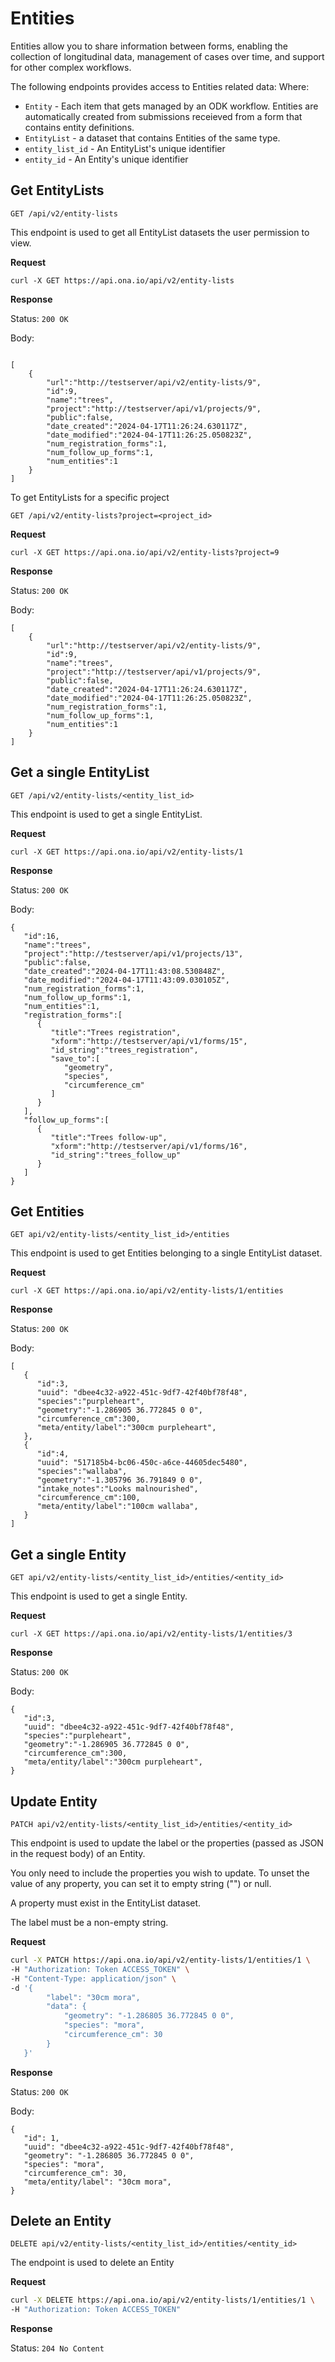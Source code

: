 # Entities

Entities allow you to share information between forms, enabling the collection of longitudinal data, management of cases over time, and support for other complex workflows.

The following endpoints provides access to Entities related data: Where:

- `Entity` - Each item that gets managed by an ODK workflow. Entities are automatically created from submissions receieved from a form that contains entity definitions.
- `EntityList` - a dataset that contains Entities of the same type.
- `entity_list_id` - An EntityList's unique identifier
- `entity_id` - An Entity's unique identifier

## Get EntityLists

`GET /api/v2/entity-lists`

This endpoint is used to get all EntityList datasets the user permission to view.

**Request**

`curl -X GET https://api.ona.io/api/v2/entity-lists`

**Response**

Status: `200 OK`

Body:

```

[
    {
        "url":"http://testserver/api/v2/entity-lists/9",
        "id":9,
        "name":"trees",
        "project":"http://testserver/api/v1/projects/9",
        "public":false,
        "date_created":"2024-04-17T11:26:24.630117Z",
        "date_modified":"2024-04-17T11:26:25.050823Z",
        "num_registration_forms":1,
        "num_follow_up_forms":1,
        "num_entities":1
    }
]

```

To get EntityLists for a specific project

`GET /api/v2/entity-lists?project=<project_id>`

**Request**

`curl -X GET https://api.ona.io/api/v2/entity-lists?project=9`

**Response**

Status: `200 OK`

Body:

```
[
    {
        "url":"http://testserver/api/v2/entity-lists/9",
        "id":9,
        "name":"trees",
        "project":"http://testserver/api/v1/projects/9",
        "public":false,
        "date_created":"2024-04-17T11:26:24.630117Z",
        "date_modified":"2024-04-17T11:26:25.050823Z",
        "num_registration_forms":1,
        "num_follow_up_forms":1,
        "num_entities":1
    }
]

```

## Get a single EntityList

`GET /api/v2/entity-lists/<entity_list_id>`

This endpoint is used to get a single EntityList.

**Request**

`curl -X GET https://api.ona.io/api/v2/entity-lists/1`

**Response**

Status: `200 OK`

Body:

```
{
   "id":16,
   "name":"trees",
   "project":"http://testserver/api/v1/projects/13",
   "public":false,
   "date_created":"2024-04-17T11:43:08.530848Z",
   "date_modified":"2024-04-17T11:43:09.030105Z",
   "num_registration_forms":1,
   "num_follow_up_forms":1,
   "num_entities":1,
   "registration_forms":[
      {
         "title":"Trees registration",
         "xform":"http://testserver/api/v1/forms/15",
         "id_string":"trees_registration",
         "save_to":[
            "geometry",
            "species",
            "circumference_cm"
         ]
      }
   ],
   "follow_up_forms":[
      {
         "title":"Trees follow-up",
         "xform":"http://testserver/api/v1/forms/16",
         "id_string":"trees_follow_up"
      }
   ]
}
```

## Get Entities

`GET api/v2/entity-lists/<entity_list_id>/entities`

This endpoint is used to get Entities belonging to a single EntityList dataset.

**Request**

`curl -X GET https://api.ona.io/api/v2/entity-lists/1/entities`

**Response**

Status: `200 OK`

Body:

```
[
   {
      "id":3,
      "uuid": "dbee4c32-a922-451c-9df7-42f40bf78f48",
      "species":"purpleheart",
      "geometry":"-1.286905 36.772845 0 0",
      "circumference_cm":300,
      "meta/entity/label":"300cm purpleheart",
   },
   {
      "id":4,
      "uuid": "517185b4-bc06-450c-a6ce-44605dec5480",
      "species":"wallaba",
      "geometry":"-1.305796 36.791849 0 0",
      "intake_notes":"Looks malnourished",
      "circumference_cm":100,
      "meta/entity/label":"100cm wallaba",
   }
]
```

## Get a single Entity

`GET api/v2/entity-lists/<entity_list_id>/entities/<entity_id>`

This endpoint is used to get a single Entity.

**Request**

`curl -X GET https://api.ona.io/api/v2/entity-lists/1/entities/3`

**Response**

Status: `200 OK`

Body:

```
{
   "id":3,
   "uuid": "dbee4c32-a922-451c-9df7-42f40bf78f48",
   "species":"purpleheart",
   "geometry":"-1.286905 36.772845 0 0",
   "circumference_cm":300,
   "meta/entity/label":"300cm purpleheart",
}
```

## Update Entity

`PATCH api/v2/entity-lists/<entity_list_id>/entities/<entity_id>`

This endpoint is used to update the label or the properties (passed as JSON in the request body) of an Entity.

You only need to include the properties you wish to update. To unset the value of any property, you can set it to empty string ("") or null.

A property must exist in the EntityList dataset.

The label must be a non-empty string.

**Request**

```sh
curl -X PATCH https://api.ona.io/api/v2/entity-lists/1/entities/1 \
-H "Authorization: Token ACCESS_TOKEN" \
-H "Content-Type: application/json" \
-d '{
        "label": "30cm mora",
        "data": {
            "geometry": "-1.286805 36.772845 0 0",
            "species": "mora",
            "circumference_cm": 30
        }
   }'
```

**Response**

Status: `200 OK`

Body:

```
{
   "id": 1,
   "uuid": "dbee4c32-a922-451c-9df7-42f40bf78f48",
   "geometry": "-1.286805 36.772845 0 0",
   "species": "mora",
   "circumference_cm": 30,
   "meta/entity/label": "30cm mora",
}
```

## Delete an Entity

`DELETE api/v2/entity-lists/<entity_list_id>/entities/<entity_id>`

The endpoint is used to delete an Entity

**Request**

```sh
curl -X DELETE https://api.ona.io/api/v2/entity-lists/1/entities/1 \
-H "Authorization: Token ACCESS_TOKEN"
```

**Response**

Status: `204 No Content`
